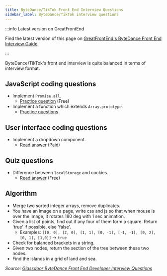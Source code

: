 ```yaml
---
title: ByteDance/TikTok Front End Interview Questions
sidebar_label: ByteDance/TikTok interview questions
---
```


:::info Latest version on GreatFrontEnd

Find the latest version of this page on [GreatFrontEnd's ByteDance Front End Interview Guide](https://www.greatfrontend.com/interviews/company/bytedance/questions-guides?utm_source=frontendinterviewhandbook&utm_medium=referral&gnrs=frontendinterviewhandbook).

:::

ByteDance/TikTok's front end interview is quite balanced in terms of interview format.

## JavaScript coding questions

- Implement `Promise.all`.
  - [Practice question](https://www.greatfrontend.com/questions/javascript/promise-all?utm_source=frontendinterviewhandbook&utm_medium=referral&gnrs=frontendinterviewhandbook) (Free)
- Implement a function which extends `Array.prototype`.
  - [Practice questions](https://www.greatfrontend.com/questions?utm_source=frontendinterviewhandbook&utm_medium=referral&gnrs=frontendinterviewhandbook)

## User interface coding questions

- Implement a dropdown component.
  - [Read answer](https://www.greatfrontend.com/questions/system-design/dropdown-menu?utm_source=frontendinterviewhandbook&utm_medium=referral&gnrs=frontendinterviewhandbook) (Paid)

## Quiz questions

- Difference between `localStorage` and cookies.
  - [Read answer](https://www.greatfrontend.com/questions/quiz/describe-the-difference-between-a-cookie-sessionstorage-and-localstorage?utm_source=frontendinterviewhandbook&utm_medium=referral&gnrs=frontendinterviewhandbook) (Free)

## Algorithm

- Merge two sorted integer arrays, remove duplicates.
- You have an image on a page, write css and js so that when mouse is over the image, it rotates 180 deg with 1 sec animation.
- Given a list of points, find out if any four of them form a square. Return 'true' if possible, else 'false'.
  - Examples: `[[0, 0], [2, 0], [1, 1], [0, -1], [-1, -1], [0, 2], [0, 1], [1,0]]` -> `true`
- Check for balanced brackets in a string.
- Given two nodes, return the section of the tree between these two nodes.
- Find the islands in a grid of land and sea.

_Source: [Glassdoor ByteDance Front End Developer Interview Questions](https://www.glassdoor.sg/Interview/ByteDance-Front-End-Developer-Interview-Questions-EI_IE1624196.0,9_KO10,29.htm)_
